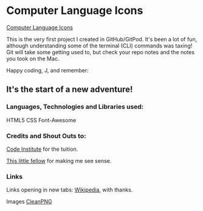 # Computer Language Icons

[Computer Language Icons](https://justin-sawyer.github.io/computer-language-icons/index.html)

This is the very first project I created in GitHub/GitPod. 
It's been a lot of fun, although understanding some of the terminal (CLI) commands was taxing!
Git will take some getting used to, but check your repo notes and the notes you took on the Mac.

Happy coding, J, and remember:

## It's the start of a new adventure!

### Languages, Technologies and Libraries used:
HTML5
CSS
Font-Awesome 

### Credits and Shout Outs to: 
[Code Institute](https://codeinstitute.net) for the tuition.

[This little fellow](https://www.sciencephoto.com/media/1008843/view/colorectal-cancer-cell-sem) for making me see sense.

### Links 
Links opening in new tabs: [Wikipedia](https://www.wikipedia.org/), with thanks.

Images [CleanPNG](https://www.cleanpng.com/)

